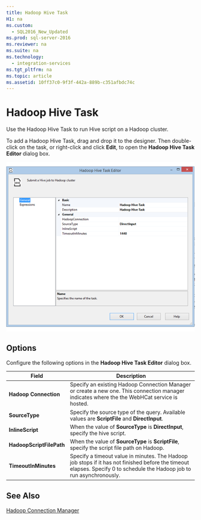 ```yaml
---
title: Hadoop Hive Task
H1: na
ms.custom: 
  - SQL2016_New_Updated
ms.prod: sql-server-2016
ms.reviewer: na
ms.suite: na
ms.technology: 
  - integration-services
ms.tgt_pltfrm: na
ms.topic: article
ms.assetid: 10ff37c0-9f3f-442a-889b-c351afbdc74c
---
```

# Hadoop Hive Task
  Use the Hadoop Hive Task to run Hive script on a Hadoop cluster.  
  
 To add a Hadoop Hive Task, drag and drop it to the designer. Then double\-click on the task, or right\-click and click **Edit**, to open the **Hadoop Hive Task Editor** dialog box.  
  
 ![Hadoop Hive Task Editor](../../Images/Image/ImageNotContaina/Hadoop-hive-task.png "Hadoop-hive-task")  
  
## Options  
 Configure the following options in the **Hadoop Hive Task Editor** dialog box.  
  
|Field|Description|  
|-----------|-----------------|  
|**Hadoop Connection**|Specify an existing Hadoop Connection Manager or create a new one. This connection manager indicates  where the the WebHCat service is hosted.|  
|**SourceType**|Specify the source type of the query. Available values are **ScriptFile** and **DirectInput**.|  
|**InlineScript**|When the value of **SourceType** is **DirectInput**, specify the hive script.|  
|**HadoopScriptFilePath**|When the value of **SourceType** is **ScriptFile**, specify the script file path on Hadoop.|  
|**TimeoutInMinutes**|Specify a timeout value in minutes. The Hadoop job stops if it has not finished before the timeout elapses. Specify 0 to schedule the Hadoop job to run asynchronously.|  
  
## See Also  
 [Hadoop Connection Manager](../../Topics/TopicNameNotContainA/Hadoop-Connection-Manager.md)  
  
  